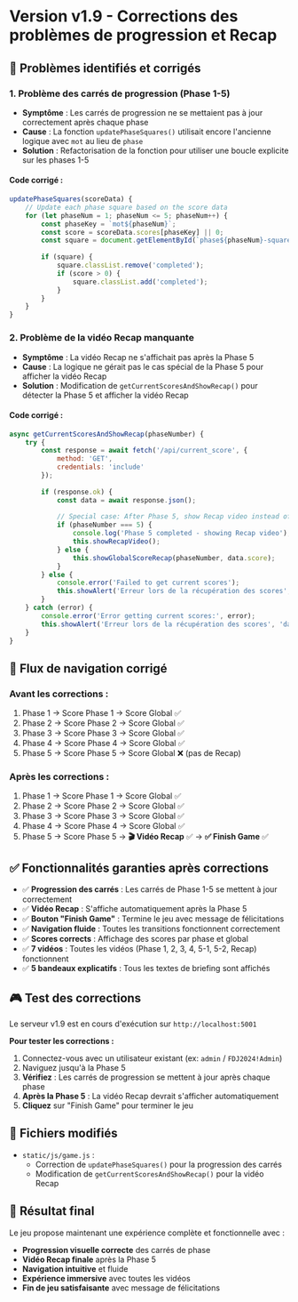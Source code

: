 # Version v1.9 - Corrections des problèmes de progression et Recap

## 🐛 Problèmes identifiés et corrigés

### 1. **Problème des carrés de progression (Phase 1-5)**
- **Symptôme** : Les carrés de progression ne se mettaient pas à jour correctement après chaque phase
- **Cause** : La fonction `updatePhaseSquares()` utilisait encore l'ancienne logique avec `mot` au lieu de `phase`
- **Solution** : Refactorisation de la fonction pour utiliser une boucle explicite sur les phases 1-5

#### **Code corrigé :**
```javascript
updatePhaseSquares(scoreData) {
    // Update each phase square based on the score data
    for (let phaseNum = 1; phaseNum <= 5; phaseNum++) {
        const phaseKey = `mot${phaseNum}`;
        const score = scoreData.scores[phaseKey] || 0;
        const square = document.getElementById(`phase${phaseNum}-square`);
        
        if (square) {
            square.classList.remove('completed');
            if (score > 0) {
                square.classList.add('completed');
            }
        }
    }
}
```

### 2. **Problème de la vidéo Recap manquante**
- **Symptôme** : La vidéo Recap ne s'affichait pas après la Phase 5
- **Cause** : La logique ne gérait pas le cas spécial de la Phase 5 pour afficher la vidéo Recap
- **Solution** : Modification de `getCurrentScoresAndShowRecap()` pour détecter la Phase 5 et afficher la vidéo Recap

#### **Code corrigé :**
```javascript
async getCurrentScoresAndShowRecap(phaseNumber) {
    try {
        const response = await fetch('/api/current_score', {
            method: 'GET',
            credentials: 'include'
        });
        
        if (response.ok) {
            const data = await response.json();
            
            // Special case: After Phase 5, show Recap video instead of global score
            if (phaseNumber === 5) {
                console.log('Phase 5 completed - showing Recap video');
                this.showRecapVideo();
            } else {
                this.showGlobalScoreRecap(phaseNumber, data.score);
            }
        } else {
            console.error('Failed to get current scores');
            this.showAlert('Erreur lors de la récupération des scores', 'danger');
        }
    } catch (error) {
        console.error('Error getting current scores:', error);
        this.showAlert('Erreur lors de la récupération des scores', 'danger');
    }
}
```

## 🔄 Flux de navigation corrigé

### **Avant les corrections :**
1. Phase 1 → Score Phase 1 → Score Global ✅
2. Phase 2 → Score Phase 2 → Score Global ✅
3. Phase 3 → Score Phase 3 → Score Global ✅
4. Phase 4 → Score Phase 4 → Score Global ✅
5. Phase 5 → Score Phase 5 → Score Global ❌ (pas de Recap)

### **Après les corrections :**
1. Phase 1 → Score Phase 1 → Score Global ✅
2. Phase 2 → Score Phase 2 → Score Global ✅
3. Phase 3 → Score Phase 3 → Score Global ✅
4. Phase 4 → Score Phase 4 → Score Global ✅
5. Phase 5 → Score Phase 5 → **🎬 Vidéo Recap** ✅ → **✅ Finish Game** ✅

## ✅ Fonctionnalités garanties après corrections

- ✅ **Progression des carrés** : Les carrés de Phase 1-5 se mettent à jour correctement
- ✅ **Vidéo Recap** : S'affiche automatiquement après la Phase 5
- ✅ **Bouton "Finish Game"** : Termine le jeu avec message de félicitations
- ✅ **Navigation fluide** : Toutes les transitions fonctionnent correctement
- ✅ **Scores corrects** : Affichage des scores par phase et global
- ✅ **7 vidéos** : Toutes les vidéos (Phase 1, 2, 3, 4, 5-1, 5-2, Recap) fonctionnent
- ✅ **5 bandeaux explicatifs** : Tous les textes de briefing sont affichés

## 🎮 Test des corrections

Le serveur v1.9 est en cours d'exécution sur `http://localhost:5001`

**Pour tester les corrections :**
1. Connectez-vous avec un utilisateur existant (ex: `admin` / `FDJ2024!Admin`)
2. Naviguez jusqu'à la Phase 5
3. **Vérifiez** : Les carrés de progression se mettent à jour après chaque phase
4. **Après la Phase 5** : La vidéo Recap devrait s'afficher automatiquement
5. **Cliquez** sur "Finish Game" pour terminer le jeu

## 📁 Fichiers modifiés

- `static/js/game.js` : 
  - Correction de `updatePhaseSquares()` pour la progression des carrés
  - Modification de `getCurrentScoresAndShowRecap()` pour la vidéo Recap

## 🎯 Résultat final

Le jeu propose maintenant une expérience complète et fonctionnelle avec :
- **Progression visuelle correcte** des carrés de phase
- **Vidéo Recap finale** après la Phase 5
- **Navigation intuitive** et fluide
- **Expérience immersive** avec toutes les vidéos
- **Fin de jeu satisfaisante** avec message de félicitations
